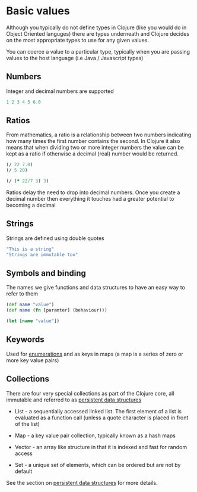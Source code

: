 # Basic values 

Although you typically do not define types in Clojure (like you would do in Object Oriented languges) there are types underneath and Clojure decides on the most appropriate types to use for any given values.

You can coerce a value to a particular type, typically when you are passing values to the host language (i.e Java / Javascript types)

## Numbers

Integer and decimal numbers are supported


```clojure
1 2 3 4 5 6.0
```

##  Ratios

From mathematics, a ratio is a relationship between two numbers indicating how many times the first number contains the second.  In Clojure it also means that when dividing two or more integer numbers the value can be kept as a ratio if otherwise a decimal (real) number would be returned.

```clojure
(/ 22 7.0)
(/ 5 20)

(/ (* 22/7 3) 3)
```
Ratios delay the need to drop into decimal numbers.  Once you create a decimal number then everything it touches had a greater potential to becoming a decimal


## Strings 

Strings are defined using double quotes

```clojure
"This is a string"
"Strings are immutable too"
```

## Symbols and binding 

The names we give functions and data structures to have an easy way to refer to them 

```clojure
(def name "value")
(def name (fn [paramter] (behaviour)))

(let [name "value"])
```

## Keywords 

Used for [enumerations](http://en.wikipedia.org/wiki/Enumeration) and as keys in maps (a map is a series of zero or more key value pairs)


## Collections

There are four very special collections as part of the Clojure core, all immutable and referred to as [persistent data structures](persistent-data-structures.html)

* List - a sequentially accessed linked list.  The first element of a list is evaluated as a function call (unless a quote character is placed in front of the list)

* Map - a key value pair collection, typically known as a hash maps

* Vector - an array like structure in that it is indexed and fast for random access

* Set - a unique set of elements, which can be ordered but are not by default

See the section on [persistent data structures](persistent-data-structures.html) for more details.
